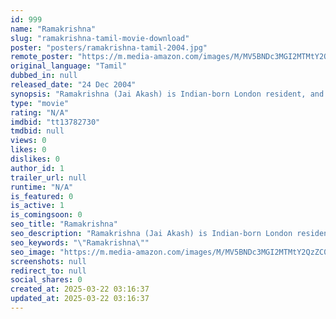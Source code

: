 ```yaml
---
id: 999
name: "Ramakrishna"
slug: "ramakrishna-tamil-movie-download"
poster: "posters/ramakrishna-tamil-2004.jpg"
remote_poster: "https://m.media-amazon.com/images/M/MV5BNDc3MGI2MTMtY2QzZC00MmNkLWIzZDQtZWVlNmZiZTg0NjYxXkEyXkFqcGdeQXVyMTEzNzg0Mjkx._V1_SX300.jpg"
original_language: "Tamil"
dubbed_in: null
released_date: "24 Dec 2004"
synopsis: "Ramakrishna (Jai Akash) is Indian-born London resident, and a millionaire in the city. After a long tour around the world, he returns to India. On his return he finds his mother Charanya feeling sad upon something, and finds out s..."
type: "movie"
rating: "N/A"
imdbid: "tt13782730"
tmdbid: null
views: 0
likes: 0
dislikes: 0
author_id: 1
trailer_url: null
runtime: "N/A"
is_featured: 0
is_active: 1
is_comingsoon: 0
seo_title: "Ramakrishna"
seo_description: "Ramakrishna (Jai Akash) is Indian-born London resident, and a millionaire in the city. After a long tour around the world, he returns to India. On his return he finds his mother Charanya feeling sad upon something, and finds out s..."
seo_keywords: "\"Ramakrishna\""
seo_image: "https://m.media-amazon.com/images/M/MV5BNDc3MGI2MTMtY2QzZC00MmNkLWIzZDQtZWVlNmZiZTg0NjYxXkEyXkFqcGdeQXVyMTEzNzg0Mjkx._V1_SX300.jpg"
screenshots: null
redirect_to: null
social_shares: 0
created_at: 2025-03-22 03:16:37
updated_at: 2025-03-22 03:16:37
---
```



